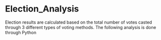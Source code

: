 # Election_Analysis
Election results are calculated based on the total number of votes casted through 3 different types of voting methods. The following analysis is done through Python
